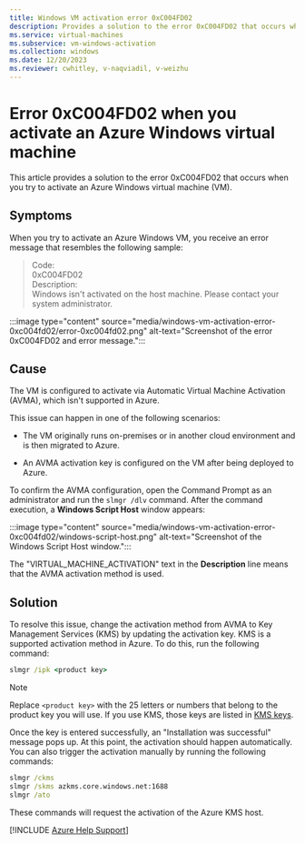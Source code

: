 ```yaml
---
title: Windows VM activation error 0xC004FD02
description: Provides a solution to the error 0xC004FD02 that occurs when you try to activate an Azure Windows virtual machine (VM).
ms.service: virtual-machines
ms.subservice: vm-windows-activation
ms.collection: windows
ms.date: 12/20/2023
ms.reviewer: cwhitley, v-naqviadil, v-weizhu
---
```


# Error 0xC004FD02 when you activate an Azure Windows virtual machine

This article provides a solution to the error 0xC004FD02 that occurs when you try to activate an Azure Windows virtual machine (VM).

## Symptoms

When you try to activate an Azure Windows VM, you receive an error message that resembles the following sample:

> Code:  
> 0xC004FD02  
> Description:  
> Windows isn't activated on the host machine. Please contact your system administrator.

:::image type="content" source="media/windows-vm-activation-error-0xc004fd02/error-0xc004fd02.png" alt-text="Screenshot of the error 0xC004FD02 and error message.":::

## Cause

The VM is configured to activate via Automatic Virtual Machine Activation (AVMA), which isn't supported in Azure.

This issue can happen in one of the following scenarios:

- The VM originally runs on-premises or in another cloud environment and is then migrated to Azure.

- An AVMA activation key is configured on the VM after being deployed to Azure.

To confirm the AVMA configuration, open the Command Prompt as an administrator and run the `slmgr /dlv` command. After the command execution, a **Windows Script Host** window appears:

:::image type="content" source="media/windows-vm-activation-error-0xc004fd02/windows-script-host.png" alt-text="Screenshot of the Windows Script Host window.":::

The "VIRTUAL_MACHINE_ACTIVATION" text in the **Description** line means that the AVMA activation method is used.

## Solution

To resolve this issue, change the activation method from AVMA to Key Management Services (KMS) by updating the activation key. KMS is a supported activation method in Azure. To do this, run the following command:

```cmd
slmgr /ipk <product key>
```

> [!NOTE]
> Replace `<product key>` with the 25 letters or numbers that belong to the product key you will use. If you use KMS, those keys are listed in [KMS keys](/windows-server/get-started/kms-client-activation-keys).

Once the key is entered successfully, an "Installation was successful" message pops up. At this point, the activation should happen automatically. You can also trigger the activation manually by running the following commands:

```cmd
slmgr /ckms
slmgr /skms azkms.core.windows.net:1688
slmgr /ato
```

These commands will request the activation of the Azure KMS host.

[!INCLUDE [Azure Help Support](../../includes/azure-help-support.md)]
